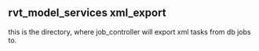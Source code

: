 ## rvt_model_services xml_export

this is the directory, where job_controller will export xml tasks from db jobs to.
